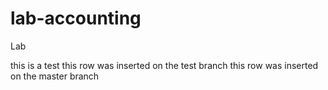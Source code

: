lab-accounting
==============

Lab



this is a test
this row was inserted on the test branch
this row was inserted on the master branch
